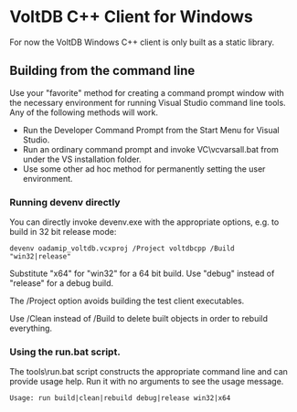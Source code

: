 # VoltDB C++ Client for Windows

For now the VoltDB Windows C++ client is only built as a static library.

## Building from the command line

Use your "favorite" method for creating a command prompt window with the
necessary environment for running Visual Studio command line tools. Any of
the following methods will work.

* Run the Developer Command Prompt from the Start Menu for Visual Studio.
* Run an ordinary command prompt and invoke VC\vcvarsall.bat from under the VS installation folder.
* Use some other ad hoc method for permanently setting the user environment.

### Running devenv directly

You can directly invoke devenv.exe with the appropriate options, e.g. to
build in 32 bit release mode:

```
devenv oadamip_voltdb.vcxproj /Project voltdbcpp /Build "win32|release"
```

Substitute "x64" for "win32" for a 64 bit build. Use "debug" instead of
"release" for a debug build.

The /Project option avoids building the test client executables.

Use /Clean instead of /Build to delete built objects in order to rebuild
everything.

### Using the run.bat script.

The tools\run.bat script constructs the appropriate command line and can
provide usage help. Run it with no arguments to see the usage message.

```
Usage: run build|clean|rebuild debug|release win32|x64
```
